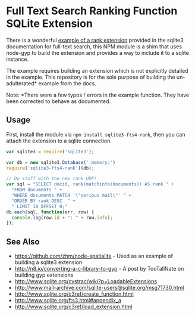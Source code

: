 # Full Text Search Ranking Function SQLite Extension

There is a wonderful [example of a rank extension](http://www.sqlite.org/fts3.html#appendix_a) provided in the sqlite3 documentation for full-text search, this NPM module is a shim that uses node-gyp to build the extension and provides a way to include it to a sqlite instance.

The example requires building an extension which is not explicitly detailed in the example. This repository is for the sole purpose of building the un-adulterated* example from the docs.

Note: *There were a few typos / errors in the example function. They have been corrected to behave as documented.

## Usage

First, install the module via `npm install sqlite3-fts4-rank`, then you can attach the extension to a sqlite connection.

```js
var sqlite3 = require('sqlite3');

var db = new sqlite3.Database(':memory:')
require('sqlite3-fts4-rank')(db);

// Do stuff with the new rank UDF!
var sql = "SELECT docid, rank(matchinfo(documents)) AS rank " +
  "FROM documents " +
  "WHERE documents MATCH '\"serious mail\"' " + 
  "ORDER BY rank DESC  " +
  " LIMIT 10 OFFSET 0;"
db.each(sql, function(err, row) {
  console.log(row.id + ": " + row.info);
});
```

## See Also

  * <https://github.com/zhm/node-spatialite> - Used as an example of building a sqlite3 extension
  * <http://n8.io/converting-a-c-library-to-gyp> - A post by TooTallNate on building gyp extensions
  * <http://www.sqlite.org/cvstrac/wiki?p=LoadableExtensions>
  * <http://www.mail-archive.com/sqlite-users@sqlite.org/msg71730.html>
  * <http://www.sqlite.org/c3ref/create_function.html>
  * <http://www.sqlite.org/fts3.html#appendix_a>
  * <http://www.sqlite.org/c3ref/load_extension.html>

